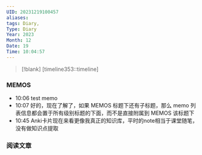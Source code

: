 ```yaml
---
UID: 20231219100457
aliases: 
tags: Diary,
Type: Diary
Year: 2023
Month: 12
Date: 19
Time: 10:04:57
---
```

> [!blank] 
> [timeline353::timeline]


### MEMOS

- 10:06 test memo
- 10:07 好的，现在了解了，如果 MEMOS 标题下还有子标题，那么 memo 列表信息都会置于所有级别标题的下面，而不是直接附属到 MEMOS 该标题下
- 10:45 Anki卡片现在来看更像我真正的知识库，平时的note相当于课堂随笔，没有做知识点提取




### 阅读文章



